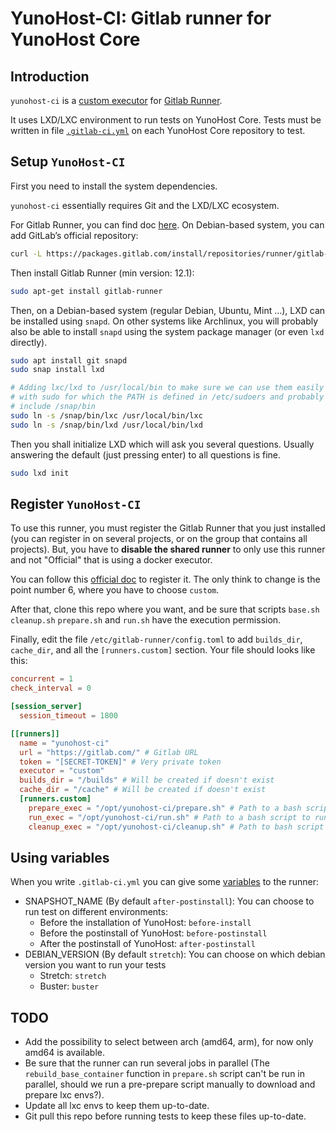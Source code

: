 # YunoHost-CI: Gitlab runner for YunoHost Core

## Introduction
`yunohost-ci` is a [custom executor](https://docs.gitlab.com/runner/executors/custom.html) for [Gitlab Runner](https://docs.gitlab.com/runner/).

It uses LXD/LXC environment to run tests on YunoHost Core. Tests must be written in file [`.gitlab-ci.yml`](https://docs.gitlab.com/ee/ci/yaml/) on each YunoHost Core repository to test.

## Setup `YunoHost-CI`

First you need to install the system dependencies.

`yunohost-ci` essentially requires Git and the LXD/LXC ecosystem. 

For Gitlab Runner, you can find doc [here](https://docs.gitlab.com/runner/install/linux-repository.html). On Debian-based system, you can add GitLab’s official repository:
```bash
curl -L https://packages.gitlab.com/install/repositories/runner/gitlab-runner/script.deb.sh | sudo bash
```

Then install Gitlab Runner (min version: 12.1):
```bash
sudo apt-get install gitlab-runner
```

Then, on a Debian-based system (regular Debian, Ubuntu, Mint ...), LXD can be installed using `snapd`. On other systems like Archlinux, you will probably also be able to install `snapd` using the system package manager (or even `lxd` directly).

```bash
sudo apt install git snapd
sudo snap install lxd

# Adding lxc/lxd to /usr/local/bin to make sure we can use them easily even
# with sudo for which the PATH is defined in /etc/sudoers and probably doesn't
# include /snap/bin
sudo ln -s /snap/bin/lxc /usr/local/bin/lxc
sudo ln -s /snap/bin/lxd /usr/local/bin/lxd
```

Then you shall initialize LXD which will ask you several questions. Usually answering the default (just pressing enter) to all questions is fine.

```bash
sudo lxd init
```

## Register `YunoHost-CI`

To use this runner, you must register the Gitlab Runner that you just installed (you can register in on several projects, or on the group that contains all projects). But, you have to **disable the shared runner** to only use this runner and not "Official" that is using a docker executor.

You can follow this [official doc](https://docs.gitlab.com/runner/register/) to register it. The only think to change is the point number 6, where you have to choose `custom`.

After that, clone this repo where you want, and be sure that scripts `base.sh` `cleanup.sh` `prepare.sh` and `run.sh` have the execution permission.

Finally, edit the file `/etc/gitlab-runner/config.toml` to add `builds_dir`, `cache_dir`, and all the `[runners.custom]` section. Your file should looks like this:

```toml
concurrent = 1
check_interval = 0

[session_server]
  session_timeout = 1800

[[runners]]
  name = "yunohost-ci"
  url = "https://gitlab.com/" # Gitlab URL
  token = "[SECRET-TOKEN]" # Very private token
  executor = "custom"
  builds_dir = "/builds" # Will be created if doesn't exist
  cache_dir = "/cache" # Will be created if doesn't exist
  [runners.custom]
    prepare_exec = "/opt/yunohost-ci/prepare.sh" # Path to a bash script to create lxd container and download dependencies.
    run_exec = "/opt/yunohost-ci/run.sh" # Path to a bash script to run script inside the container.
    cleanup_exec = "/opt/yunohost-ci/cleanup.sh" # Path to bash script to delete container.
```

## Using variables

When you write `.gitlab-ci.yml` you can give some [variables](https://docs.gitlab.com/ee/ci/variables/#via-gitlab-ciyml) to the runner:

- SNAPSHOT_NAME (By default `after-postinstall`): You can choose to run test on different environments:
  * Before the installation of YunoHost: `before-install`
  * Before the postinstall of YunoHost: `before-postinstall`
  * After the postinstall of YunoHost: `after-postinstall`
- DEBIAN_VERSION (By default `stretch`): You can choose on which debian version you want to run your tests
  * Stretch: `stretch`
  * Buster: `buster`

## TODO

- Add the possibility to select between arch (amd64, arm), for now only amd64 is available.
- Be sure that the runner can run several jobs in parallel (The `rebuild_base_container` function in `prepare.sh` script can't be run in parallel, should we run a pre-prepare script manually to download and prepare lxc envs?).
- Update all lxc envs to keep them up-to-date.
- Git pull this repo before running tests to keep these files up-to-date.
